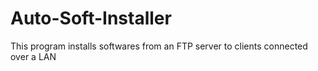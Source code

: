 # Auto-Soft-Installer
This program installs softwares from an FTP server to clients connected over a LAN
